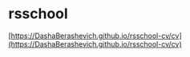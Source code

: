 # rsschool
[https://DashaBerashevich.github.io/rsschool-cv/cv](https://DashaBerashevich.github.io/rsschool-cv/cv)
